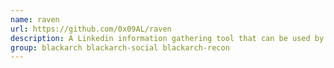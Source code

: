 ```yaml
---
name: raven
url: https://github.com/0x09AL/raven
description: A Linkedin information gathering tool that can be used by pentesters to gather information about an organization employees using Linkedin.
group: blackarch blackarch-social blackarch-recon
---
```

